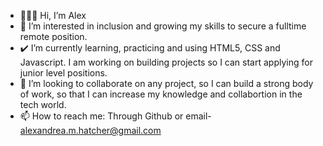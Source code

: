 - 👋👩‍🦱 Hi, I’m Alex 
- 👀 I’m interested in inclusion and growing my skills to secure a fulltime remote position. 
- ✔️ I’m currently learning, practicing and using HTML5, CSS and Javascript. I am working on building projects so I can start applying for junior level positions.
- 💞️ I’m looking to collaborate on any project, so I can build a strong body of work, so that I can increase my knowledge and collabortion in the tech world. 
- 📫 How to reach me: Through Github or email- alexandrea.m.hatcher@gmail.com

<!---
Alex3038s/Alex3038s is a ✨ special ✨ repository because its `README.md` (this file) appears on your GitHub profile.
You can click the Preview link to take a look at your changes.
--->
